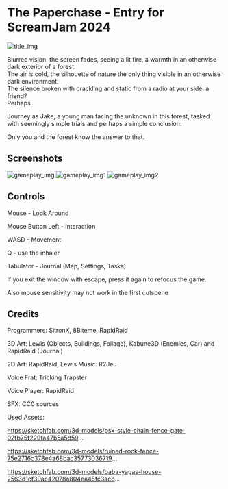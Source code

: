 # The Paperchase - Entry for ScreamJam 2024
![title_img](https://img.itch.zone/aW1nLzE4Mjg5NjExLnBuZw==/315x250%23c/DFS14x.png)

Blurred vision, the screen fades, seeing a lit fire, a warmth in an otherwise dark exterior of a forest.  
The air is cold, the silhouette of nature the only thing visible in an otherwise dark environment.  
The silence broken with crackling and static from a radio at your side, a friend?  
Perhaps.  

Journey as Jake, a young man facing the unknown in this forest, tasked with seemingly simple trials and perhaps a simple conclusion.  

Only you and the forest know the answer to that.  
## Screenshots

![gameplay_img](https://img.itch.zone/aW1hZ2UvMzA1ODE4OS8xODI4ODgzMy5wbmc=/original/rgaUA9.png)
![gameplay_img1](https://img.itch.zone/aW1hZ2UvMzA1ODE4OS8xODI4ODg0NC5wbmc=/original/r6TrVN.png)
![gameplay_img2](https://img.itch.zone/aW1hZ2UvMzA1ODE4OS8xODI4ODgzNy5wbmc=/original/RRkmit.png)


## Controls 

Mouse - Look Around 

Mouse Button Left - Interaction

WASD - Movement

Q - use the inhaler

Tabulator - Journal (Map, Settings, Tasks)

If you exit the window with escape, press it again to refocus the game.

Also mouse sensitivity may not work in the first cutscene


## Credits

Programmers: SitronX, 8Biteme, RapidRaid

3D Art: Lewis (Objects, Buildings, Foliage), Kabune3D (Enemies, Car) and RapidRaid (Journal)

2D Art: RapidRaid, Lewis
Music: R2Jeu

Voice Frat: Tricking Trapster

Voice Player: RapidRaid

SFX: CC0 sources


Used Assets:

https://sketchfab.com/3d-models/psx-style-chain-fence-gate-02fb75f229fa47b5a5d59...

https://sketchfab.com/3d-models/ruined-rock-fence-75e2716c378e4a68bac35773036719...

https://sketchfab.com/3d-models/baba-yagas-house-2563d1cf30ac42078a804ea45fc3acb...
